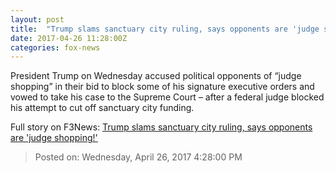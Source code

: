 ```yaml
---
layout: post
title:  "Trump slams sanctuary city ruling, says opponents are 'judge shopping!'"
date: 2017-04-26 11:28:00Z
categories: fox-news
---
```


President Trump on Wednesday accused political opponents of “judge shopping” in their bid to block some of his signature executive orders and vowed to take his case to the Supreme Court – after a federal judge blocked his attempt to cut off sanctuary city funding.


Full story on F3News: [Trump slams sanctuary city ruling, says opponents are 'judge shopping!'](http://www.f3nws.com/n/ETR2M)

> Posted on: Wednesday, April 26, 2017 4:28:00 PM
